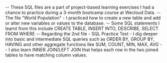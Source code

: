 -- These SQL files are a part of project-based learning exercises I had a chance to practice during a 3-month bootcamp course at Wecloud Data. 
-- The file "World Population" - I practiced how to create a new table and add or alter new variables or values to the database. 
-- Some SQL statements I learnt from this include CREATE TABLE, INSERT INTO, DESCRIBE, SELECT FROM WHERE
-- Regarding the 2nd file - SQL Practice Test - I dig deeper into basic and intermediate SQL queries such as ORDER BY, GROUP BY, HAVING and other aggregate functions like SUM, COUNT, MIN, MAX, AVG
-- I also learn INNER JOIN/LEFT JOIN that helps each row in the two joined tables to have matching column values. 

